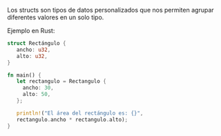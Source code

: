 Los structs son tipos de datos personalizados que nos permiten agrupar diferentes valores en un solo tipo\.

Ejemplo en Rust:

```rust
struct Rectángulo {
   ancho: u32,
   alto: u32,
}

fn main() {
   let rectangulo = Rectangulo {
     ancho: 30,
     alto: 50,
   };

   println!("El área del rectángulo es: {}",
   rectangulo.ancho * rectangulo.alto);
}
```